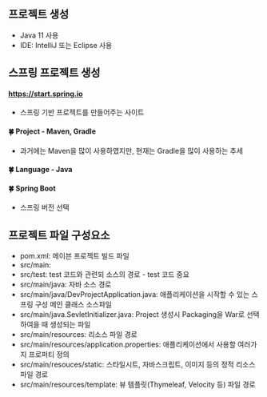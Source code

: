 ## 프로젝트 생성

- Java 11 사용
- IDE: IntelliJ 또는 Eclipse 사용

## 스프링 프로젝트 생성

#### https://start.spring.io

- 스프링 기반 프로젝트를 만들어주는 사이트

#### :four_leaf_clover: Project - Maven, Gradle

- 과거에는 Maven을 많이 사용하였지만, 현재는 Gradle을 많이 사용하는 추세

#### :four_leaf_clover: Language - Java

#### :four_leaf_clover: Spring Boot 

- 스프링 버전 선택

## 프로젝트 파일 구성요소

- pom.xml: 메이븐 프로젝트 빌드 파일
- src/main:
- src/test: test 코드와 관련되 소스의 경로 - test 코드 중요
- src/main/java: 자바 소스 경로
- src/main/java/DevProjectApplication.java: 애플리케이션을 시작할 수 있는 스프링 구성 메인 클래스 소스파일
- src/main/java.SevletInitializer.java: Project 생성시 Packaging을 War로 선택하여을 때 생성되는 파일
- src/main/resources: 리소스 파일 경로
- src/main/resources/application.properties: 애플리케이션에서 사용할 여러가지 프로퍼티 정의
- src/main/resouces/static: 스타일시트, 자바스크립트, 이미지 등의 정적 리소스 파일 경로
- src/main/resources/template: 뷰 템플릿(Thymeleaf, Velocity 등) 파일 경로
